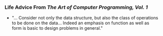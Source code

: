 <!-- Donald E. Knuth -->

### Life Advice From *__The Art of Computer Programming, Vol. 1__*

* "... Consider not only the data structure, but also the class of operations to be done on the data... Indeed an emphasis on function as well as form is basic to design problems in general."